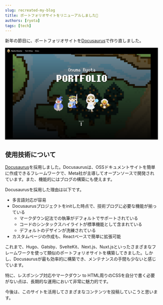 ```yaml
---
slug: recreated-my-blog
title: ポートフォリオサイトをリニューアルしました🎉
authors: [ryota]
tags: [tech]
---
```


新年の節目に、ポートフォリオサイトを[Docusaurus](https://docusaurus.io/)で作り直しました。

![ブログ](blog-top.png)

<!-- truncate -->

## 使用技術について

[Docusaurus](https://docusaurus.io/)を採用しました。Docusaurusは、OSSドキュメントサイトを簡単に作成できるフレームワークで、Meta社が主導してオープンソースで開発されています。また、機能的にはブログの構築にも使えます。

Docusaurusを採用した理由は以下です。

- 多言語対応が容易
- Docusaurusプロジェクトをinitした時点で、技術ブログに必要な機能が揃っている
  - マークダウン記法での執筆がデフォルトでサポートされている
  - コードのシンタックスハイライトが標準機能として含まれている
  - デフォルトのデザインが洗練されている
- カスタムページの作成も、Reactベースで簡単に拡張可能

これまで、Hugo、Gatsby、SvelteKit、Next.js、Nuxt.jsといったさまざまなフレームワークを使って類似のポートフォリオサイトを構築してきました。しかし、Docusaurusが最も効率的に構築でき、メンテナンスの手間も少ないと感じています。

特に、レスポンシブ対応やマークダウン to HTML周りのCSSを自分で書く必要がない点は、長期的な運用において非常に魅力的です。

今後は、このサイトを活用してさまざまなコンテンツを投稿していこうと思います。
